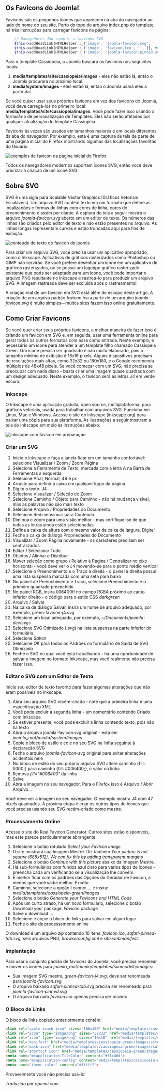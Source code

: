 <!-- Filename: J4.x:Favicons / Display title: Favicons  -->

## Os Favicons do Joomla!

Favicons são os pequenos ícones que aparecem na aba do navegador ao lado do nome do seu site. Perto do topo do arquivo index.php do template, há três instruções para carregar favicons na página:
```php
    // Navegadores dão suporte a favicons SVG
    $this->addHeadLink(HTMLHelper::_('image', 'joomla-favicon.svg', '', [], true, 1), 'icon', 'rel', ['type' => 'image/svg+xml']);
    $this->addHeadLink(HTMLHelper::_('image', 'favicon.ico', '', [], true, 1), 'alternate icon', 'rel', ['type' => 'image/vnd.microsoft.icon']);
    $this->addHeadLink(HTMLHelper::_('image', 'joomla-favicon-pinned.svg', '', [], true, 1), 'mask-icon', 'rel', ['color' => '#000']);
```
Para o template Cassiopeia, o Joomla buscará os favicons nos seguintes locais:

1.  **media/templates/site/cassiopeia/images** - eles não estão lá, então o Joomla procurará no próximo local.
2.  **media/system/images** - eles estão lá, então o Joomla usará eles a partir daí.

Se você quiser usar seus próprios favicons em vez dos favicons do Joomla, você deve carregá-los no primeiro local: **media/templates/site/cassiopeia/images**. Você pode fazer isso usando o formulário de personalização de Templates. Eles não serão afetados por qualquer atualização do template Cassiopeia.

Favicons às vezes são usados em tamanhos maiores e em locais diferentes da aba do navegador. Por exemplo, esta é uma captura de tela de parte de uma página inicial do Firefox mostrando algumas das localizações favoritas do Usuário:

![exemplos de favicon da página inicial do Firefox](../../../en/images/templates/favicons-firefox-start-collection.png)

Todos os navegadores modernos suportam ícones SVG, então você deve priorizar a criação de um ícone SVG.  

## Sobre SVG

SVG é uma sigla para Scalable Vector Graphics (Gráficos Vetoriais Escaláveis). Um arquivo SVG contém texto em um formato que define as localizações e formas de linhas com cores de linha, cores de preenchimento e assim por diante. A captura de tela a seguir mostra o arquivo *joomla-favicon.svg* aberto em um editor de texto. Os números das linhas são criados pelo editor de texto e não estão presentes no arquivo. As linhas longas representam curvas e estão truncadas aqui para fins de exibição.

![conteúdo do texto do favicon do joomla](../../../en/images/templates/favicons-joomla-favicon-svg-text.png)

Para criar um arquivo SVG, você precisa usar um aplicativo apropriado, como o Inkscape. Aplicativos de gráficos rasterizados como Photoshop ou GIMP não servirão. Se você prefere desenhar um ícone em um aplicativo de gráficos rasterizados, ou se possui um logotipo gráfico rasterizado existente que pode ser adaptado para um ícone, você pode importar o arquivo PNG resultante no Inkscape e rastreá-lo para produzir um arquivo SVG. A imagem rastreada deve ser excluída após o rastreamento!

A criação real de um favicon em SVG está além do escopo deste artigo. A criação de um arquivo padrão *favicon.ico* a partir de um arquivo *joomla-favicon.svg* é muito simples—muitos sites fazem isso online gratuitamente.

## Como Criar Favicons

Se você quer criar seus próprios favicons, a melhor maneira de fazer isso é criando um favicon em SVG e, em seguida, usar uma ferramenta online para gerar todos os outros formatos com esse como entrada. Neste exemplo, é necessário um ícone para atender a um template filho chamado Cassiopeia Green. Um ícone precisa ser quadrado e não muito elaborado, pois o tamanho mínimo de exibição é 16x16 pixels. Alguns dispositivos precisam de resoluções mais altas, como 32x32 ou 180x180, e o Google recomenda múltiplos de 48x48 pixels. Se você começar com um SVG, não precisa se preocupar com nada disso - basta criar uma imagem quase quadrada com um design adequado. Neste exemplo, o favicon será as letras *J4* em verde escuro.

### Inkscape

O Inkscape é uma aplicação gratuita, open source, multiplataforma, para gráficos vetoriais, usada para trabalhar com arquivos SVG. Funciona em Linux, Mac e Windows. Acesse o site do Inkscape (inkscape.org) para baixar uma cópia para sua plataforma. As ilustrações a seguir mostram a tela do Inkscape em meio às instruções abaixo.

![inkscape com favicon em preparação](../../../en/images/templates/favicons-inkscape-favicon.png)

### Criar um SVG

1.  Inicie o Inkscape e faça a janela ficar em um tamanho confortável: selecione Visualizar / Zoom / Zoom Página
2.  Selecione a Ferramenta de Texto, marcada com a letra A na Barra de Ferramentas à esquerda
3.  Selecione Arial, Normal, 48 e px
4.  Arraste para definir a caixa em qualquer lugar da página
5.  Digite o texto: J4
6.  Selecione Visualizar / Seleção de Zoom
7.  Selecione Caminho / Objeto para Caminho - não há mudança visível, mas as palavras não são mais texto
8.  Selecione Arquivo / Propriedades do Documento
9.  Selecione Redimensionar para Conteúdo
10. Diminua o zoom para uma visão melhor - mas certifique-se de que todas as letras ainda estão selecionadas
11. Defina a caixa de altura com o mesmo valor da caixa de largura. Digite!
12. Feche a caixa de diálogo Propriedades do Documento
13. Visualizar / Zoom Página novamente - os caracteres precisam ser centralizados
14. Editar / Selecionar Tudo
15. Objetos / Alinhar e Distribuir
16. Mover seleção como grupo / Relativo à Página / Centralizar no eixo horizontal - você deve ver o J4 movendo-se para o ponto médio vertical
17. Selecione o Preenchimento e o Traço à direita - o painel à direita possui uma lista suspensa marcada com uma seta para baixo
18. No painel de Preenchimento e Traço, selecione Preenchimento e o primeiro quadrado preenchido
19. No painel RGB, insira 006400ff no campo RGBA próximo ao canto inferior direito - o código para o estilo CSS *darkgreen*
20. Arquivo / Salvar
21. Na caixa de diálogo Salvar, insira um nome de arquivo adequado, por exemplo, green-favicon-j4.svg
22. Selecione um local adequado, por exemplo, *~/Documents/joomla-dev/svgs*
23. Selecione SVG Otimizado (*.svg*) na lista suspensa na parte inferior do formulário.
24. Selecione *Salvar*
25. Selecione *OK* para todos os Padrões no formulário de Saída de SVG Otimizado
26. Feche o SVG no qual você está trabalhando - há uma oportunidade de salvar a imagem no formato Inkscape, mas você realmente não precisa fazer isso.

### Editar o SVG com um Editor de Texto

Inicie seu editor de texto favorito para fazer algumas alterações que não eram possíveis no Inkscape.

1.  Abra seu arquivo SVG recém-criado - note que a primeira linha é uma especificação XML
2.  Você pode excluir a segunda linha - um comentário contendo Criado com Inkscape
3.  Se estiver presente, você pode excluir a linha contendo texto, pois não há texto
4.  Abra o arquivo joomla-favicon.svg original - está em *joomla_root/media/system/images*
5.  Copie o bloco de estilo e cole no seu SVG na linha seguinte à declaração SVG
6.  Feche o arquivo *joomla-favicon-svg* original para evitar alterações acidentais nele
7.  No bloco de estilo do seu próprio arquivo SVG altere caminho {fill: \#000;} para caminho {fill: \#006400;}, o valor na linha
8.  Remova *fill="#006400"* da linha
9.  Salve
10. Abra a imagem no seu navegador. Para o Firefox isso é Arquivo / Abrir Arquivo...

Você deve ver a imagem no seu navegador. O exemplo mostra J4 com 47 pixels quadrados. A próxima etapa é criar os outros tipos de ícones que você precisa usando seu SVG recém-criado como mestre.

### Processamento Online

Acesse o site do Real Favicon Generator. Outros sites estão disponíveis, mas este parece particularmente abrangente.

1.  Selecione o botão rotulado *Select your Favicon image*
2.  O site mostrará sua Imagem Mestre. Diz também *Your picture is not square (688x512). We can fix this by adding transparent margins*
3.  Selecione o botão *Continue with this picture* abaixo da Imagem Mestre.
4.  Há sub-formulários com fundos azul claro para vários tipos de ícones - preencha cada um verificando se a visualização lhe convém.
5.  É melhor ficar com os padrões das Opções do Gerador de Favicon, a menos que você saiba melhor. Exceto:
6.  Caminho, selecione a opção I cannot ... e insira: *media/templates/cassiopeia-green/images*
7.  Selecione o botão *Generate your Favicons and HTML Code*
8.  Após um curto atraso, há um novo formulário, selecione o botão Download your package: *Favicon* package
9.  Salve o download ...
10. Selecione e copie o bloco de links para salvar em algum lugar.
11. Feche o site de processamento online

O download é um arquivo *zip* contendo 10 itens: *favicon.ico*, *safari-pinned-tab.svg*, seis arquivos PNG, *browserconfig.xml* e *site.webmanifest*.

### Implantação

Para usar o conjunto padrão de favicons do Joomla, você precisa renomear e mover os ícones para *joomla_root/media/templates/suamodelo/images*:

- Sua imagem SVG mestre, *green-favicon-j4.svg*, deve ser renomeada para *joomla-favicon.svg*
- O arquivo baixado *safari-pinned-tab.svg* precisa ser renomeado para *joomla-favicon-pinned.svg*
- O arquivo baixado *favicon.ico* apenas precisa ser movido

### O Bloco de Links

O bloco de links copiado anteriormente contém:

```html
<link rel="apple-touch-icon" sizes="180x180" href="media/templates/cassiopeia-green/images/apple-touch-icon.png">
<link rel="icon" type="image/png" sizes="32x32" href="media/templates/cassiopeia-green/images/favicon-32x32.png">
<link rel="icon" type="image/png" sizes="16x16" href="media/templates/cassiopeia-green/images/favicon-16x16.png">
<link rel="manifest" href="media/templates/cassiopeia-green/images/site.webmanifest">
<link rel="mask-icon" href="media/templates/cassiopeia-green/images/safari-pinned-tab.svg" color="#5bbad5">
<link rel="shortcut icon" href="media/templates/cassiopeia-green/images/favicon.ico">
<meta name="msapplication-TileColor" content="#ffc40d">
<meta name="msapplication-config" content="media/templates/cassiopeia-green/images/browserconfig.xml">
<meta name="theme-color" content="#ffffff">
```

Provavelmente você não precisa usá-lo!

*Traduzido por openai.com*

